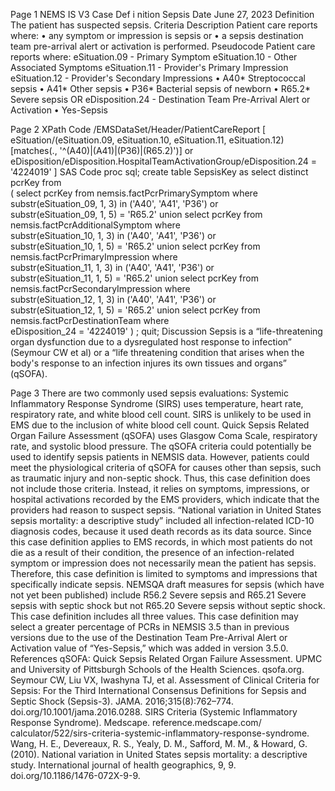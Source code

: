 

 
Page 1 
NEMS IS V3  Case Def i nition 
Sepsis 
Date 
June 27, 2023 
Definition 
The patient has suspected sepsis. 
Criteria Description 
Patient care reports where: 
• any symptom or impression is sepsis 
or 
• a sepsis destination team pre-arrival alert or activation is performed. 
Pseudocode 
Patient care reports where: 
eSituation.09 - Primary Symptom 
eSituation.10 - Other Associated Symptoms 
eSituation.11 - Provider's Primary Impression 
eSituation.12 - Provider's Secondary Impressions 
• A40* Streptococcal sepsis 
• A41* Other sepsis 
• P36* Bacterial sepsis of newborn 
• R65.2* Severe sepsis 
OR 
eDisposition.24 - Destination Team Pre-Arrival Alert or Activation 
• Yes-Sepsis 

 
Page 2 
XPath Code 
/EMSDataSet/Header/PatientCareReport 
  [ 
    eSituation/(eSituation.09, eSituation.10, eSituation.11, eSituation.12) 
      [matches(., '^(A40)|(A41)|(P36)|(R65\.2)')] 
    or 
    eDisposition/eDisposition.HospitalTeamActivationGroup/eDisposition.24 = '4224019' 
  ] 
SAS Code 
proc sql; 
  create table SepsisKey as 
  select distinct pcrKey from  
    ( 
      select pcrKey from nemsis.factPcrPrimarySymptom where  
        substr(eSituation_09, 1, 3) in ('A40', 'A41', 'P36') or  
        substr(eSituation_09, 1, 5) = 'R65.2' 
      union 
      select pcrKey from nemsis.factPcrAdditionalSymptom where  
        substr(eSituation_10, 1, 3) in ('A40', 'A41', 'P36') or  
        substr(eSituation_10, 1, 5) = 'R65.2' 
      union 
      select pcrKey from nemsis.factPcrPrimaryImpression where  
        substr(eSituation_11, 1, 3) in ('A40', 'A41', 'P36') or  
        substr(eSituation_11, 1, 5) = 'R65.2' 
      union 
      select pcrKey from nemsis.factPcrSecondaryImpression where  
        substr(eSituation_12, 1, 3) in ('A40', 'A41', 'P36') or  
        substr(eSituation_12, 1, 5) = 'R65.2' 
      union 
      select pcrKey from nemsis.factPcrDestinationTeam where  
        eDisposition_24 = '4224019' 
    ) 
  ; 
quit; 
Discussion 
Sepsis is a “life-threatening organ dysfunction due to a dysregulated host response to infection” 
(Seymour CW et al) or a “life threatening condition that arises when the body's response to an infection 
injures its own tissues and organs” (qSOFA). 

 
Page 3 
There are two commonly used sepsis evaluations: Systemic Inflammatory Response Syndrome (SIRS) 
uses temperature, heart rate, respiratory rate, and white blood cell count. SIRS is unlikely to be used in 
EMS due to the inclusion of white blood cell count. Quick Sepsis Related Organ Failure Assessment 
(qSOFA) uses Glasgow Coma Scale, respiratory rate, and systolic blood pressure. The qSOFA criteria 
could potentially be used to identify sepsis patients in NEMSIS data. However, patients could meet the 
physiological criteria of qSOFA for causes other than sepsis, such as traumatic injury and non-septic 
shock. Thus, this case definition does not include those criteria. Instead, it relies on symptoms, 
impressions, or hospital activations recorded by the EMS providers, which indicate that the providers 
had reason to suspect sepsis. 
“National variation in United States sepsis mortality: a descriptive study” included all infection-related 
ICD-10 diagnosis codes, because it used death records as its data source. Since this case definition 
applies to EMS records, in which most patients do not die as a result of their condition, the presence of 
an infection-related symptom or impression does not necessarily mean the patient has sepsis. 
Therefore, this case definition is limited to symptoms and impressions that specifically indicate sepsis. 
NEMSQA draft measures for sepsis (which have not yet been published) include R56.2 Severe sepsis and 
R65.21 Severe sepsis with septic shock but not R65.20 Severe sepsis without septic shock. This case 
definition includes all three values. 
This case definition may select a greater percentage of PCRs in NEMSIS 3.5 than in previous versions due 
to the use of the Destination Team Pre-Arrival Alert or Activation value of  “Yes-Sepsis,” which was 
added in version 3.5.0. 
References 
qSOFA: Quick Sepsis Related Organ Failure Assessment. UPMC and University of Pittsburgh Schools of 
the Health Sciences. qsofa.org. 
Seymour CW, Liu VX, Iwashyna TJ, et al. Assessment of Clinical Criteria for Sepsis: For the Third 
International Consensus Definitions for Sepsis and Septic Shock (Sepsis-3). JAMA. 2016;315(8):762–774. 
doi.org/10.1001/jama.2016.0288. 
SIRS Criteria (Systemic Inflammatory Response Syndrome). Medscape. reference.medscape.com/
calculator/522/sirs-criteria-systemic-inflammatory-response-syndrome. 
Wang, H. E., Devereaux, R. S., Yealy, D. M., Safford, M. M., & Howard, G. (2010). National variation in 
United States sepsis mortality: a descriptive study. International journal of health geographics, 9, 9. 
doi.org/10.1186/1476-072X-9-9. 